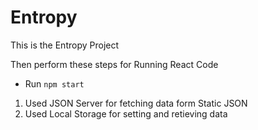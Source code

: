 # Entropy

This is the Entropy Project

Then perform these steps for Running React Code

* Run `npm start`

1. Used JSON Server for fetching data form Static JSON
2. Used Local Storage for setting and retieving data

